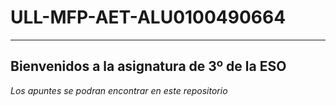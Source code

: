 # ULL-MFP-AET-ALU0100490664
___

## Bienvenidos a la asignatura de 3º de la ESO

*Los apuntes se podran encontrar en este repositorio*




